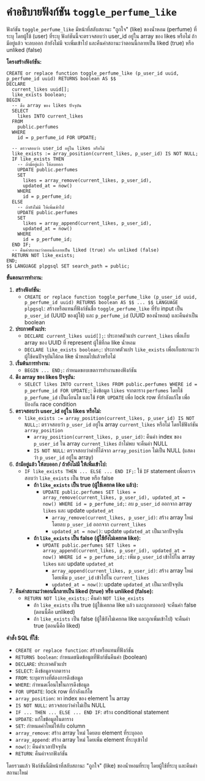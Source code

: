 # คำอธิบายฟังก์ชัน `toggle_perfume_like`

ฟังก์ชัน `toggle_perfume_like` มีหน้าที่สลับสถานะ "ถูกใจ" (like) ของน้ำหอม (perfume) ที่ระบุ โดยผู้ใช้ (user) ที่ระบุ ฟังก์ชันนี้จะตรวจสอบว่า user_id อยู่ใน array ของ likes หรือไม่ ถ้ามีอยู่แล้ว จะลบออก ถ้ายังไม่มี จะเพิ่มเข้าไป และคืนค่าสถานะว่าตอนนี้กลายเป็น liked (true) หรือ unliked (false)

**โครงสร้างฟังก์ชัน:**

```tsql
CREATE or replace function toggle_perfume_like (p_user_id uuid, p_perfume_id uuid) RETURNS boolean AS $$
DECLARE
  current_likes uuid[];
  like_exists boolean;
BEGIN
  -- ดึง array ของ likes ปัจจุบัน
  SELECT
    likes INTO current_likes
  FROM
    public.perfumes
  WHERE
    id = p_perfume_id FOR UPDATE;

  -- ตรวจสอบว่า user_id อยู่ใน likes หรือไม่
  like_exists := array_position(current_likes, p_user_id) IS NOT NULL;
  IF like_exists THEN
    -- ถ้ามีอยู่แล้ว ให้ลบออก
    UPDATE public.perfumes
    SET
      likes = array_remove(current_likes, p_user_id),
      updated_at = now()
    WHERE
      id = p_perfume_id;
  ELSE
    -- ถ้ายังไม่มี ให้เพิ่มเข้าไป
    UPDATE public.perfumes
    SET
      likes = array_append(current_likes, p_user_id),
      updated_at = now()
    WHERE
      id = p_perfume_id;
  END IF;
  -- คืนค่าสถานะว่าตอนนี้กลายเป็น liked (true) หรือ unliked (false)
  RETURN NOT like_exists;
END;
$$ LANGUAGE plpgsql SET search_path = public;
```

**ขั้นตอนการทำงาน:**

1. **สร้างฟังก์ชัน:**
    * `CREATE or replace function toggle_perfume_like (p_user_id uuid, p_perfume_id uuid) RETURNS boolean AS $$ ... $$ LANGUAGE plpgsql`: สร้างหรือแทนที่ฟังก์ชันชื่อ `toggle_perfume_like` ที่รับ input เป็น `p_user_id` (UUID ของผู้ใช้) และ `p_perfume_id` (UUID ของน้ำหอม) และคืนค่าเป็น boolean
2. **ประกาศตัวแปร:**
    * `DECLARE current_likes uuid[];`: ประกาศตัวแปร `current_likes` เพื่อเก็บ array ของ UUID ที่ represent ผู้ใช้ที่กด like น้ำหอม
    * `DECLARE like_exists boolean;`: ประกาศตัวแปร `like_exists` เพื่อเก็บสถานะว่าผู้ใช้คนปัจจุบันได้กด like น้ำหอมไปแล้วหรือไม่
3. **เริ่มต้นการทำงาน:**
    * `BEGIN ... END;`: กำหนดขอบเขตการทำงานของฟังก์ชัน
4. **ดึง array ของ likes ปัจจุบัน:**
    * `SELECT likes INTO current_likes FROM public.perfumes WHERE id = p_perfume_id FOR UPDATE;`: ดึงข้อมูล `likes` จากตาราง `perfumes` โดยใช้ `p_perfume_id` เป็นเงื่อนไข และใช้ `FOR UPDATE` เพื่อ lock row ที่กำลังแก้ไข เพื่อป้องกัน race condition
5. **ตรวจสอบว่า user_id อยู่ใน likes หรือไม่:**
    * `like_exists := array_position(current_likes, p_user_id) IS NOT NULL;`: ตรวจสอบว่า `p_user_id` อยู่ใน array `current_likes` หรือไม่ โดยใช้ฟังก์ชัน `array_position`
        * `array_position(current_likes, p_user_id)`: คืนค่า index ของ `p_user_id` ใน array `current_likes` ถ้าไม่พบ จะคืนค่า NULL
        * `IS NOT NULL`: ตรวจสอบว่าค่าที่ได้จาก `array_position` ไม่เป็น NULL (แสดงว่า `p_user_id` อยู่ใน array)
6. **ถ้ามีอยู่แล้ว ให้ลบออก / ถ้ายังไม่มี ให้เพิ่มเข้าไป:**
    * `IF like_exists THEN ... ELSE ... END IF;`: ใช้ `IF` statement เพื่อตรวจสอบว่า `like_exists` เป็น true หรือ false
        * **ถ้า `like_exists` เป็น true (ผู้ใช้เคยกด like แล้ว):**
            * `UPDATE public.perfumes SET likes = array_remove(current_likes, p_user_id), updated_at = now() WHERE id = p_perfume_id;`: ลบ `p_user_id` ออกจาก array `likes` และ update `updated_at`
                * `array_remove(current_likes, p_user_id)`: สร้าง array ใหม่ โดยลบ `p_user_id` ออกจาก `current_likes`
                * `updated_at = now()`: update `updated_at` เป็นเวลาปัจจุบัน
        * **ถ้า `like_exists` เป็น false (ผู้ใช้ยังไม่เคยกด like):**
            * `UPDATE public.perfumes SET likes = array_append(current_likes, p_user_id), updated_at = now() WHERE id = p_perfume_id;`: เพิ่ม `p_user_id` เข้าไปใน array `likes` และ update `updated_at`
                * `array_append(current_likes, p_user_id)`: สร้าง array ใหม่ โดยเพิ่ม `p_user_id` เข้าไปใน `current_likes`
                * `updated_at = now()`: update `updated_at` เป็นเวลาปัจจุบัน
7. **คืนค่าสถานะว่าตอนนี้กลายเป็น liked (true) หรือ unliked (false):**
    * `RETURN NOT like_exists;`: คืนค่า `NOT like_exists`
        * ถ้า `like_exists` เป็น true (ผู้ใช้เคยกด like แล้ว และถูกลบออก) จะคืนค่า false (ตอนนี้คือ unliked)
        * ถ้า `like_exists` เป็น false (ผู้ใช้ยังไม่เคยกด like และถูกเพิ่มเข้าไป) จะคืนค่า true (ตอนนี้คือ liked)

**คำสั่ง SQL ที่ใช้:**

* `CREATE or replace function`: สร้างหรือแทนที่ฟังก์ชัน
* `RETURNS boolean`: กำหนดชนิดข้อมูลที่ฟังก์ชันคืนค่า (boolean)
* `DECLARE`: ประกาศตัวแปร
* `SELECT`: ดึงข้อมูลจากตาราง
* `FROM`: ระบุตารางที่ต้องการดึงข้อมูล
* `WHERE`: กำหนดเงื่อนไขในการดึงข้อมูล
* `FOR UPDATE`: lock row ที่กำลังแก้ไข
* `array_position`: หา index ของ element ใน array
* `IS NOT NULL`: ตรวจสอบว่าค่าไม่เป็น NULL
* `IF ... THEN ... ELSE ... END IF`: สร้าง conditional statement
* `UPDATE`: แก้ไขข้อมูลในตาราง
* `SET`: กำหนดค่าใหม่ให้กับ column
* `array_remove`: สร้าง array ใหม่ โดยลบ element ที่ระบุออก
* `array_append`: สร้าง array ใหม่ โดยเพิ่ม element ที่ระบุเข้าไป
* `now()`: คืนค่าเวลาปัจจุบัน
* `RETURN`: คืนค่าจากฟังก์ชัน

โดยรวมแล้ว ฟังก์ชันนี้มีหน้าที่สลับสถานะ "ถูกใจ" (like) ของน้ำหอมที่ระบุ โดยผู้ใช้ที่ระบุ และคืนค่าสถานะใหม่
